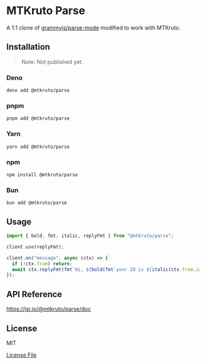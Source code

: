 # MTKruto Parse

A 1:1 clone of [grammyjs/parse-mode](https://github.com/grammyjs/parse-mode)
modified to work with MTKruto.

## Installation

> Note: Not published yet.

### Deno

```shell
deno add @mtkruto/parse
```

### pnpm

```shell
pnpm add @mtkruto/parse
```

### Yarn

```shell
yarn add @mtkruto/parse
```

### npm

```shell
npm install @mtkruto/parse
```

### Bun

```shell
bun add @mtkruto/parse
```

## Usage

```ts
import { bold, fmt, italic, replyFmt } from "@mtkruto/parse";

client.use(replyFmt);

client.on("message", async (ctx) => {
  if (!ctx.from) return;
  await ctx.replyFmt(fmt`Hi, ${bold(fmt`your ID is ${italic(ctx.from.id)}`)}.`);
});
```

## API Reference

<https://jsr.io/@mtkruto/parse/doc>

## License

MIT

[License File](./LICENSE)
